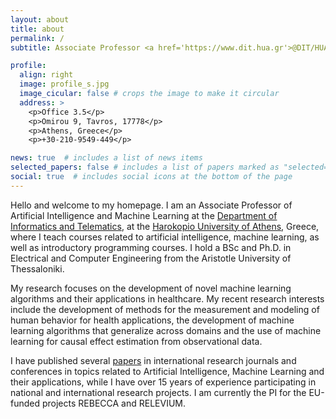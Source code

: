 ```yaml
---
layout: about
title: about
permalink: /
subtitle: Associate Professor <a href='https://www.dit.hua.gr'>@DIT/HUA</a>

profile:
  align: right
  image: profile_s.jpg
  image_cicular: false # crops the image to make it circular
  address: >
    <p>Office 3.5</p>
    <p>Omirou 9, Tavros, 17778</p>
    <p>Athens, Greece</p>
    <p>+30-210-9549-449</p>

news: true  # includes a list of news items
selected_papers: false # includes a list of papers marked as "selected={true}"
social: true  # includes social icons at the bottom of the page
---
```


Hello and welcome to my homepage. I am an Associate Professor of Artificial Intelligence and Machine Learning at the [Department of Informatics and Telematics](https://www.dit.hua.gr), at the [Harokopio University of Athens](https://www.hua.gr), Greece, where I teach courses related to artificial intelligence, machine learning, as well as introductory programming courses. I hold a BSc and Ph.D. in Electrical and Computer Engineering from the Aristotle University of Thessaloniki. 

My research focuses on the development of novel machine learning algorithms and their applications in healthcare. My recent research interests include the development of methods for the measurement and modeling of human behavior for health applications, the development of machine learning algorithms that generalize across domains and the use of machine learning for causal effect estimation from observational data. 

I have published several [papers](/publications) in international research journals and conferences in topics related to Artificial Intelligence, Machine Learning and their applications, while I have over 15 years of experience participating in national and international research projects. I am currently the PI for the EU-funded projects REBECCA and RELEVIUM.
